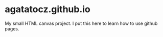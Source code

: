 # agatatocz.github.io
My small HTML canvas project.
I put this here to learn how to use github pages.
